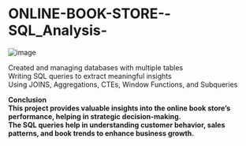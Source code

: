 # ONLINE-BOOK-STORE--SQL_Analysis-

![image](https://github.com/user-attachments/assets/1e4539ef-dea7-4e82-8849-34e35f5ff124)

Created and managing databases with multiple tables<br>
Writing SQL queries to extract meaningful insights<br>
Using JOINS, Aggregations, CTEs, Window Functions, and Subqueries<br>

<b>Conclusion<br>
This project provides valuable insights into the online book store’s performance, helping in strategic decision-making.<br> The SQL queries help in understanding customer behavior, sales patterns, and book trends to enhance business growth.
